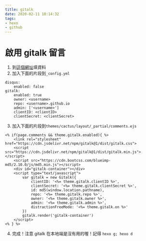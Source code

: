 ```yaml
---
title: gitalk
date: 2020-02-11 18:14:32
tags: 
- hexo
- github
---
```


# 啟用 gitalk 留言
1. 到[這個網址](https://github.com/settings/applications/new)填資料  
2. 加入下面的片段到`_config.yml`
```
disqus:
    enabled: false 
gitalk:
    enabled: true
    owner: <username>
    repo: <username>.github.io
    admin: ['<username>']
    clientID: <clientID>
    clientSecret: <clientSecret>
```
3. 加入下面的片段到`themes/cactus/layout/_partial/comments.ejs`
```
<% if(page.comments && theme.gitalk.enabled){ %>
    <link rel="stylesheet" href="https://cdn.jsdelivr.net/npm/gitalk@1/dist/gitalk.css">
    <script src="https://cdn.jsdelivr.net/npm/gitalk@1/dist/gitalk.min.js"></script>
    <script src="https://cdn.bootcss.com/blueimp-md5/2.10.0/js/md5.min.js"></script>
    <div id="gitalk-container"></div>
    <script type="text/javascript">
        var gitalk = new Gitalk({
            clientID: '<%= theme.gitalk.clientID %>',
            clientSecret: '<%= theme.gitalk.clientSecret %>',
            id: md5(window.location.pathname),
            repo: '<%= theme.gitalk.repo %>',
            owner: '<%= theme.gitalk.owner %>',
            admin: '<%= theme.gitalk.admin %>',
            distractionFreeMode: '<%= theme.gitalk.on %>'
        })
        gitalk.render('gitalk-container')
    </script>
<% } %>
```
4. 完成！注意 gitalk 在本地端是沒有用的喔！記得 `hexo g; hexo d`
